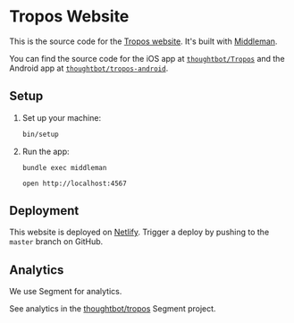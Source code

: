 # Tropos Website

This is the source code for the [Tropos website][tropos-website]. It's built
with [Middleman][middleman].

You can find the source code for the iOS app at [`thoughtbot/Tropos`][ios-repo]
and the Android app at [`thoughtbot/tropos-android`][android-repo].

[tropos-website]: http://troposweather.com
[middleman]: https://middlemanapp.com/
[ios-repo]: https://github.com/thoughtbot/Tropos
[android-repo]: https://github.com/thoughtbot/tropos-android

## Setup

1. Set up your machine:

    ```bash
    bin/setup
    ```

1. Run the app:

    ```
    bundle exec middleman
    ```

    ```
    open http://localhost:4567
    ```

## Deployment

This website is deployed on [Netlify][netlify]. Trigger a deploy by pushing to
the `master` branch on GitHub.

[netlify]: https://www.netlify.com/

## Analytics

We use Segment for analytics.

See analytics in
the [thoughtbot/tropos] Segment project.

[thoughtbot/tropos]: https://app.segment.com/thoughtbot/sources/tropos/overview
